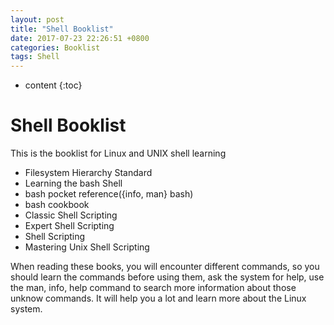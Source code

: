 ```yaml
---
layout: post
title: "Shell Booklist"
date: 2017-07-23 22:26:51 +0800
categories: Booklist
tags: Shell
---
```


* content
{:toc}

# Shell Booklist

This is the booklist for Linux and UNIX shell learning

+ Filesystem Hierarchy Standard
+ Learning the bash Shell
+ bash pocket reference({info, man} bash)
+ bash cookbook
+ Classic Shell Scripting
+ Expert Shell Scripting
+ Shell Scripting
+ Mastering Unix Shell Scripting

When reading these books, you will encounter different commands, so you should
learn the commands before using them, ask the system for help, use the man,
info, help command to search more information about those unknow commands. It
will help you a lot and learn more about the Linux system.

